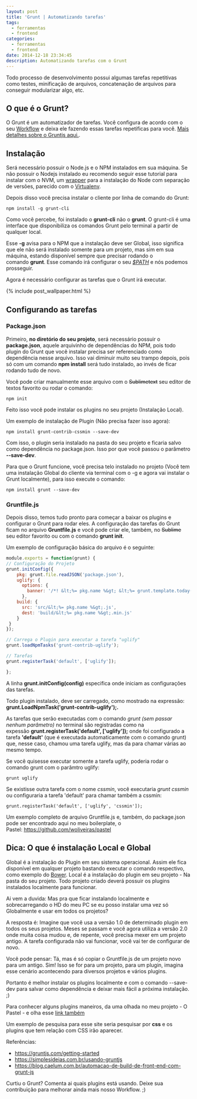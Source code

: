 ```yaml
---
layout: post
title: 'Grunt | Automatizando tarefas'
tags:
  - ferramentas
  - frontend
categories:
  - ferramentas
  - frontend
date: 2014-12-18 23:34:45
description: Automatizando tarefas com o Grunt
---
```


Todo processo de desenvolvimento possui algumas tarefas repetitivas como testes, minificação de arquivos, concatenação de arquivos para conseguir modularizar algo, etc.

## O que é o Grunt?

O Grunt é um automatizador de tarefas. Você configura de acordo com o seu [Workflow](https://pt.wikipedia.org/wiki/Fluxo_de_trabalho "Fluxo de trabalho") e deixa ele fazendo essas tarefas repetificas para você. [Mais detalhes sobre o Gruntjs aqui.](https://gruntjs.com/ "Gruntjs").

## Instalação

Será necessário possuir o Node.js e o NPM instalados em sua máquina. Se não possuir o Nodejs instalado eu recomendo seguir esse tutorial para instalar com o NVM, um [wrapper](https://pt.wikipedia.org/wiki/Wrapper "O que é um Wrapper") para a instalação do Node com separação de versões, parecido com o [Virtualenv](https://virtualenv.pypa.io "Virtualenv Python").

Depois disso você precisa instalar o cliente por linha de comando do Grunt:

```shell
npm install -g grunt-cli
```

Como você percebe, foi instalado o **grunt-cli** não o **grunt**. O grunt-cli é uma interface que disponibiliza os comandos Grunt pelo terminal a partir de qualquer local.

Esse **-g** avisa para o NPM que a instalação deve ser Global, isso significa que ele não será instalado somente para um projeto, mas sim em sua máquina, estando disponível sempre que precisar rodando o comando **grunt**. Esse comando irá configurar o seu *[$PATH](https://www.vivaolinux.com.br/artigo/O-que-e-PATH-como-funciona-e-como-trabalhar-com-ele "O que é $PATH")* e nós podemos prosseguir.

Agora é necessário configurar as tarefas que o Grunt irá executar.

{% include post_wallpaper.html %}

## Configurando as tarefas

### Package.json

Primeiro, **no diretório do seu projeto**, será necessário possuir o **package.json**, aquele arquivinho de dependências do NPM, pois todo plugin do Grunt que você instalar precisa ser referenciado como dependência nesse arquivo. Isso vai diminuir muito seu trampo depois, pois só com um comando **npm install** será tudo instalado, ao invés de ficar rodando tudo de novo.

Você pode criar manualmente esse arquivo com o ~~Sublimetext~~ seu editor de textos favorito ou rodar o comando:

```shell
npm init
```

Feito isso você pode instalar os plugins no seu projeto (Instalação Local).

Um exemplo de instalação de Plugin (Não precisa fazer isso agora):

```shell
npm install grunt-contrib-cssmin --save-dev
```

Com isso, o plugin seria instalado na pasta do seu projeto e ficaria salvo como dependência no package.json. Isso por que você passou o parâmetro **--save-dev**.

Para que o Grunt funcione, você precisa telo instalado no projeto (Você tem uma instalação Global do cliente via terminal com o -g e agora vai instalar o Grunt localmente), para isso execute o comando:

```shell
npm install grunt --save-dev
```

### Gruntfile.js

Depois disso, temos tudo pronto para começar a baixar os plugins e configurar o Grunt para rodar eles. A configuração das tarefas do Grunt ficam no arquivo **Gruntfile.js** e você pode criar ele, também, no ~~Sublime~~ seu editor favorito ou com o comando **grunt init**.

Um exemplo de configuração básica do arquivo é o seguinte:

```javascript
module.exports = function(grunt) {
// Configuração do Projeto
grunt.initConfig({
    pkg: grunt.file.readJSON('package.json'),
    uglify: {
      options: {
        banner: '/*! &lt;%= pkg.name %&gt; &lt;%= grunt.template.today("yyyy-mm-dd") %&gt; */\n'
      },
    build: {
      src: 'src/&lt;%= pkg.name %&gt;.js',
      dest: 'build/&lt;%= pkg.name %&gt;.min.js'
    }
 }
});

// Carrega o Plugin para executar a tarefa "uglify"
grunt.loadNpmTasks('grunt-contrib-uglify');

// Tarefas
grunt.registerTask('default', ['uglify']);

};
```

A linha **grunt.initConfig(config)** especifica onde iniciam as configurações das tarefas.

Todo plugin instalado, deve ser carregado, como mostrado na expressão: **grunt.LoadNpmTask('grunt-contrib-uglify');.**

As tarefas que serão executadas com o comando *grunt (sem passar nenhum parâmetro)* no terminal são registradas como na expessão **grunt.registerTask('default', ['uglify']);** onde foi configurado a tarefa **'default'** (que é executada automaticamente com o comando grunt) que, nesse caso, chamou uma tarefa uglify, mas da para chamar várias ao mesmo tempo.

Se você quisesse executar somente a tarefa uglify, poderia rodar o comando grunt com o parâmtro uglify:

```shell
grunt uglify
```

Se existisse outra tarefa com o nome *cssmin*, você executaria *grunt cssmin* ou configuraria a tarefa 'default' para chamar também a cssmin:

```shell
grunt.registerTask('default', ['uglify', 'cssmin']);
```

Um exemplo completo de arquivo Gruntfile.js e, também, do package.json pode ser encontrado aqui no meu boilerplate, o Pastel: https://github.com/woliveiras/pastel

## Dica: O que é instalação Local e Global

Global é a instalação do Plugin em seu sistema operacional. Assim ele fica disponível em qualquer projeto bastando executar o comando respectivo, como exemplo do [Bower](https://woliveiras.com.br/posts/olha-o-passarinho-falando-sobre-o-bower/ "Olha o passarinho! (Falando sobre o Bower)").
Local é a instalação do plugin em seu projeto - Na pasta do seu projeto.
Todo projeto criado deverá possuir os plugins instalados localmente para funcionar.

Ai vem a duvida: Mas pra que ficar instalando localmente e sobrecarregando o HD do meu PC se eu posso instalar uma vez só Globalmente e usar em todos os projetos?

A resposta é: Imagine que você usa a versão 1.0 de determinado plugin em todos os seus projetos. Meses se passam e você agora utiliza a versão 2.0 onde muita coisa mudou e, de repente, você precisa mexer em um projeto antigo. A tarefa configurada não vai funcionar, você vai ter de configurar de novo.

Você pode pensar: Tá, mas é só copiar o Gruntfile.js de um projeto novo para um antigo. Sim! Isso se for para um projeto, para um plugin, imagina esse cenário acontecendo para diversos projetos e vários plugins.

Portanto é melhor instalar os plugins localmente e com o comando --save-dev para salvar como dependência e deixar mais fácil a próxima instalação. ;)

Para conhecer alguns plugins maneiros, da uma olhada no meu projeto - O Pastel - e olha esse [link também](https://gruntjs.com/plugins "Grunt plugins")

Um exemplo de pesquisa para esse site seria pesquisar por **css** e os plugins que tem relação com CSS irão aparecer.

Referências:

* <https://gruntjs.com/getting-started>
* <https://simplesideias.com.br/usando-gruntjs>
* <https://blog.caelum.com.br/automacao-de-build-de-front-end-com-grunt-js>

Curtiu o Grunt? Comenta ai quais plugins está usando. Deixe sua contribuição para melhorar ainda mais nosso Workflow. ;)
